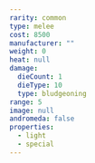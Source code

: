 ```yaml
---
rarity: common
type: melee
cost: 8500
manufacturer: ""
weight: 0
heat: null
damage:
  dieCount: 1
  dieType: 10
  type: bludgeoning
range: 5
image: null
andromeda: false
properties:
  - light
  - special
---
```

